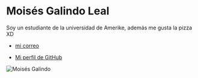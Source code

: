 # Moisés Galindo Leal

Soy un estudiante de la universidad de Amerike, además me gusta la pizza XD

- [mi correo](cdmx2819@amerike.edu.mx)

- [Mi perfil de GitHub](https://github.com/Noah-Moi610)

![Moisés Galindo](../img/Moises-galindo.JPG)